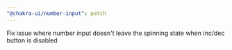 ```yaml
---
"@chakra-ui/number-input": patch
---
```


Fix issue where number input doesn't leave the spinning state when inc/dec
button is disabled
